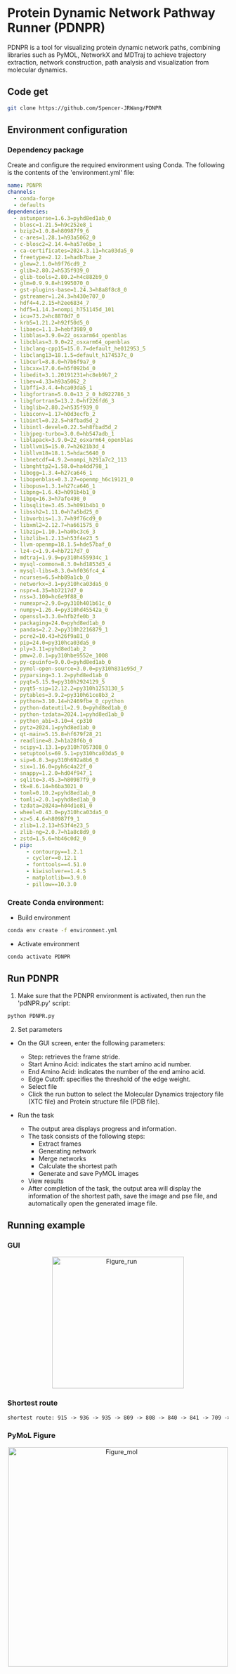 # Protein Dynamic Network Pathway Runner (PDNPR)

PDNPR is a tool for visualizing protein dynamic network paths, combining libraries such as PyMOL, NetworkX and MDTraj to achieve trajectory extraction, network construction, path analysis and visualization from molecular dynamics.

## Code get
```sh
git clone https://github.com/Spencer-JRWang/PDNPR
```

## Environment configuration

### Dependency package
Create and configure the required environment using Conda. The following is the contents of the 'environment.yml' file:

```yaml
name: PDNPR
channels:
  - conda-forge
  - defaults
dependencies:
  - astunparse=1.6.3=pyhd8ed1ab_0
  - blosc=1.21.5=h9c252e8_1
  - bzip2=1.0.8=h80987f9_6
  - c-ares=1.28.1=h93a5062_0
  - c-blosc2=2.14.4=ha57e6be_1
  - ca-certificates=2024.3.11=hca03da5_0
  - freetype=2.12.1=hadb7bae_2
  - glew=2.1.0=h9f76cd9_2
  - glib=2.80.2=h535f939_0
  - glib-tools=2.80.2=h4c882b9_0
  - glm=0.9.9.8=h1995070_0
  - gst-plugins-base=1.24.3=h8a8f8c8_0
  - gstreamer=1.24.3=h430e707_0
  - hdf4=4.2.15=h2ee6834_7
  - hdf5=1.14.3=nompi_h751145d_101
  - icu=73.2=hc8870d7_0
  - krb5=1.21.2=h92f50d5_0
  - libaec=1.1.3=hebf3989_0
  - libblas=3.9.0=22_osxarm64_openblas
  - libcblas=3.9.0=22_osxarm64_openblas
  - libclang-cpp15=15.0.7=default_he012953_5
  - libclang13=18.1.5=default_h174537c_0
  - libcurl=8.8.0=h7b6f9a7_0
  - libcxx=17.0.6=h5f092b4_0
  - libedit=3.1.20191231=hc8eb9b7_2
  - libev=4.33=h93a5062_2
  - libffi=3.4.4=hca03da5_1
  - libgfortran=5.0.0=13_2_0_hd922786_3
  - libgfortran5=13.2.0=hf226fd6_3
  - libglib=2.80.2=h535f939_0
  - libiconv=1.17=h0d3ecfb_2
  - libintl=0.22.5=h8fbad5d_2
  - libintl-devel=0.22.5=h8fbad5d_2
  - libjpeg-turbo=3.0.0=hb547adb_1
  - liblapack=3.9.0=22_osxarm64_openblas
  - libllvm15=15.0.7=h2621b3d_4
  - libllvm18=18.1.5=hdac5640_0
  - libnetcdf=4.9.2=nompi_h291a7c2_113
  - libnghttp2=1.58.0=ha4dd798_1
  - libogg=1.3.4=h27ca646_1
  - libopenblas=0.3.27=openmp_h6c19121_0
  - libopus=1.3.1=h27ca646_1
  - libpng=1.6.43=h091b4b1_0
  - libpq=16.3=h7afe498_0
  - libsqlite=3.45.3=h091b4b1_0
  - libssh2=1.11.0=h7a5bd25_0
  - libvorbis=1.3.7=h9f76cd9_0
  - libxml2=2.12.7=ha661575_0
  - libzip=1.10.1=ha0bc3c6_3
  - libzlib=1.2.13=h53f4e23_5
  - llvm-openmp=18.1.5=hde57baf_0
  - lz4-c=1.9.4=hb7217d7_0
  - mdtraj=1.9.9=py310h455934c_1
  - mysql-common=8.3.0=hd1853d3_4
  - mysql-libs=8.3.0=hf036fc4_4
  - ncurses=6.5=hb89a1cb_0
  - networkx=3.1=py310hca03da5_0
  - nspr=4.35=hb7217d7_0
  - nss=3.100=hc6e9f88_0
  - numexpr=2.9.0=py310h401b61c_0
  - numpy=1.26.4=py310hd45542a_0
  - openssl=3.3.0=hfb2fe0b_3
  - packaging=24.0=pyhd8ed1ab_0
  - pandas=2.2.2=py310h2216879_1
  - pcre2=10.43=h26f9a81_0
  - pip=24.0=py310hca03da5_0
  - ply=3.11=pyhd8ed1ab_2
  - pmw=2.0.1=py310hbe9552e_1008
  - py-cpuinfo=9.0.0=pyhd8ed1ab_0
  - pymol-open-source=3.0.0=py310h831e95d_7
  - pyparsing=3.1.2=pyhd8ed1ab_0
  - pyqt=5.15.9=py310h2924129_5
  - pyqt5-sip=12.12.2=py310h1253130_5
  - pytables=3.9.2=py310h61ce8b3_2
  - python=3.10.14=h2469fbe_0_cpython
  - python-dateutil=2.9.0=pyhd8ed1ab_0
  - python-tzdata=2024.1=pyhd8ed1ab_0
  - python_abi=3.10=4_cp310
  - pytz=2024.1=pyhd8ed1ab_0
  - qt-main=5.15.8=hf679f28_21
  - readline=8.2=h1a28f6b_0
  - scipy=1.13.1=py310h7057308_0
  - setuptools=69.5.1=py310hca03da5_0
  - sip=6.8.3=py310h692a8b6_0
  - six=1.16.0=pyh6c4a22f_0
  - snappy=1.2.0=hd04f947_1
  - sqlite=3.45.3=h80987f9_0
  - tk=8.6.14=h6ba3021_0
  - toml=0.10.2=pyhd8ed1ab_0
  - tomli=2.0.1=pyhd8ed1ab_0
  - tzdata=2024a=h04d1e81_0
  - wheel=0.43.0=py310hca03da5_0
  - xz=5.4.6=h80987f9_1
  - zlib=1.2.13=h53f4e23_5
  - zlib-ng=2.0.7=h1a8c8d9_0
  - zstd=1.5.6=hb46c0d2_0
  - pip:
      - contourpy==1.2.1
      - cycler==0.12.1
      - fonttools==4.51.0
      - kiwisolver==1.4.5
      - matplotlib==3.9.0
      - pillow==10.3.0

```


### Create Conda environment:
- Build environment
```sh
conda env create -f environment.yml
```

- Activate environment
```sh
conda activate PDNPR
```

## Run PDNPR
1. Make sure that the PDNPR environment is activated, then run the 'pdNPR.py' script:

```sh
python PDNPR.py
```

2. Set parameters
- On the GUI screen, enter the following parameters:
  - Step: retrieves the frame stride.
  - Start Amino Acid: indicates the start amino acid number.
  - End Amino Acid: indicates the number of the end amino acid.
  - Edge Cutoff: specifies the threshold of the edge weight.
  - Select file
  - Click the run button to select the Molecular Dynamics trajectory file (XTC file) and Protein structure file (PDB file).

- Run the task
  - The output area displays progress and information. 
  - The task consists of the following steps:
    - Extract frames
    - Generating network
    - Merge networks
    - Calculate the shortest path
    - Generate and save PyMOL images
  - View results
  - After completion of the task, the output area will display the information of the shortest path, save the image and pse file, and automatically open the generated image file.

## Running example
### GUI
<p align="center">
  <img src="Example/Output/run.png" alt="Figure_run" width="300" />
</p>

### Shortest route
```txt
shortest route: 915 -> 936 -> 935 -> 809 -> 808 -> 840 -> 841 -> 709 -> 708 -> 747 -> 743 -> 88
```

### PyMoL Figure
<p align="center">
  <img src="Example/Output/pymol_fig.png" alt="Figure_mol" width="500" />
</p>

